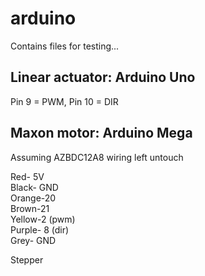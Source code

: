 # arduino
Contains files for testing...

## Linear actuator: Arduino Uno  
Pin 9 = PWM, Pin 10 = DIR

## Maxon motor: Arduino Mega  
Assuming AZBDC12A8 wiring left untouch

Red- 5V  
Black- GND  
Orange-20  
Brown-21  
Yellow-2 (pwm)  
Purple- 8 (dir)  
Grey- GND  

Stepper
